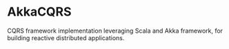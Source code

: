 # AkkaCQRS
CQRS framework implementation leveraging Scala and Akka framework, for building reactive distributed applications.
